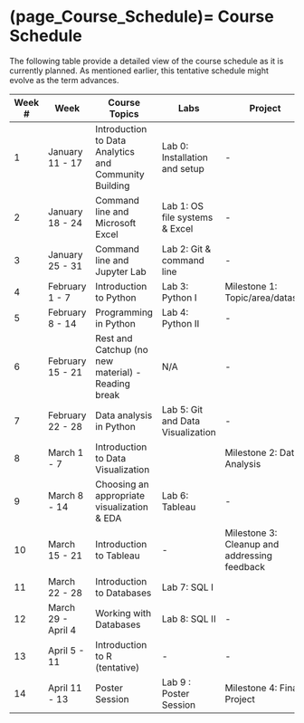 (page_Course_Schedule)=
Course Schedule
=======================

The following table provide a detailed view of the course schedule as it is currently planned. As mentioned earlier, this tentative schedule might evolve as the term advances.

| Week # | Week               | Course Topics                                         | Labs                              | Project                                      | Test         | Test Concepts               |
| ------ | ------------------ | ----------------------------------------------------- | --------------------------------- | -------------------------------------------- | ------------ | --------------------------- |
| 1      | January 11 - 17    | Introduction to Data Analytics and Community Building | Lab 0: Installation and setup     | -                                            | -            | -                           |
| 2      | January 18 - 24    | Command line and Microsoft Excel                      | Lab 1: OS file systems & Excel    | -                                            | -            | -                           |
| 3      | January 25 - 31    | Command line and Jupyter Lab                          | Lab 2: Git & command line         | -                                            | Test 1       | Git; OS and Excel           |
| 4      | February 1 - 7     | Introduction to Python                                | Lab 3: Python I                   | Milestone 1: Topic/area/dataset              | Bonus Test 1 | -                           |
| 5      | February 8 - 14    | Programming in Python                                 | Lab 4: Python II                  | -                                            | Test 2       | General Python              |
| 6      | February 15 - 21   | Rest and Catchup (no new material) - Reading break    | N/A                               | -                                            | Bonus Test 2 | -                           |
| 7      | February 22 - 28   | Data analysis in Python                               | Lab 5: Git and Data Visualization | -                                            | -            | -                           |
| 8      | March 1 - 7        | Introduction to Data Visualization                    |                                   | Milestone 2: Data Analysis                   | Test 3       | Pandas and Python Functions |
| 9      | March 8 - 14       | Choosing an appropriate visualization & EDA           | Lab 6: Tableau                    | -                                            | Bonus Test 3 | -                           |
| 10     | March 15 - 21      | Introduction to Tableau                               | -                                 | Milestone 3: Cleanup and addressing feedback | Test 4       | Data Visualizations         |
| 11     | March 22 - 28      | Introduction to Databases                             | Lab 7: SQL I                      |                                              | Bonus Test 4 | -                           |
| 12     | March 29 - April 4 | Working with Databases                                | Lab 8: SQL II                     | -                                            | Test 5       | Databases                   |
| 13     | April 5 - 11       | Introduction to R (tentative)                         | -                                 | -                                            | Bonus Test 5 | -                           |
| 14     | April 11 - 13      | Poster Session                                        | Lab 9 : Poster Session            | Milestone 4: Final Project                   |              |                             |


